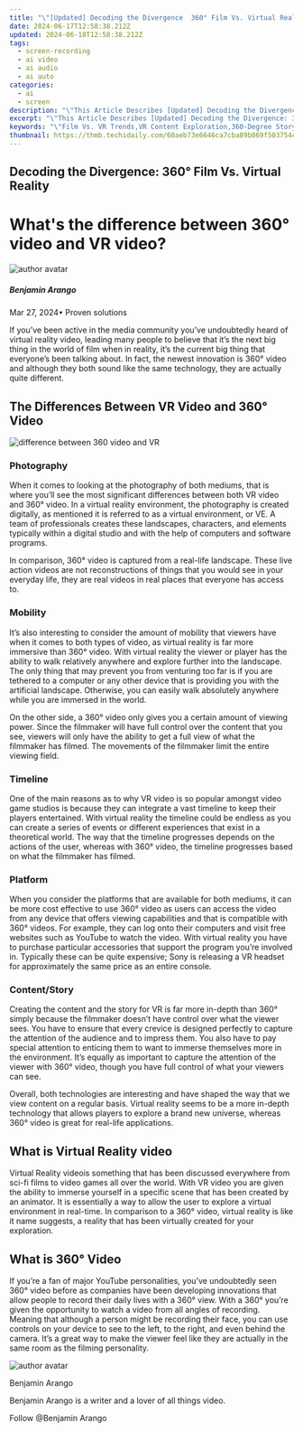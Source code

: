 ```yaml
---
title: "\"[Updated] Decoding the Divergence  360° Film Vs. Virtual Reality for 2024\""
date: 2024-06-17T12:58:38.212Z
updated: 2024-06-18T12:58:38.212Z
tags: 
  - screen-recording
  - ai video
  - ai audio
  - ai auto
categories: 
  - ai
  - screen
description: "\"This Article Describes [Updated] Decoding the Divergence: 360° Film Vs. Virtual Reality for 2024\""
excerpt: "\"This Article Describes [Updated] Decoding the Divergence: 360° Film Vs. Virtual Reality for 2024\""
keywords: "\"Film Vs. VR Trends,VR Content Exploration,360-Degree Storytelling,Virtual Realms Impact,Media Divergence Analysis,VR vs Traditional Films,Innovation in Filmmaking\""
thumbnail: https://thmb.techidaily.com/60aeb73e6646ca7cba89b069f503754c9115c11cb30cdb412a437151bb1d88f5.jpg
---
```


## Decoding the Divergence: 360° Film Vs. Virtual Reality

# What's the difference between 360° video and VR video?

![author avatar](https://images.wondershare.com/filmora/article-images/benjamin-arango-author.jpg)

##### Benjamin Arango

 Mar 27, 2024• Proven solutions

 If you’ve been active in the media community you’ve undoubtedly heard of virtual reality video, leading many people to believe that it’s the next big thing in the world of film when in reality, it’s the current big thing that everyone’s been talking about. In fact, the newest innovation is 360° video and although they both sound like the same technology, they are actually quite different.

## The Differences Between VR Video and 360° Video

![difference between 360 video and VR](https://images.wondershare.com/filmora/article-images/difference-between-vr-360-video.jpg)

### Photography

 When it comes to looking at the photography of both mediums, that is where you’ll see the most significant differences between both VR video and 360° video. In a virtual reality environment, the photography is created digitally, as mentioned it is referred to as a virtual environment, or VE. A team of professionals creates these landscapes, characters, and elements typically within a digital studio and with the help of computers and software programs.

 In comparison, 360° video is captured from a real-life landscape. These live action videos are not reconstructions of things that you would see in your everyday life, they are real videos in real places that everyone has access to.

### Mobility

 It’s also interesting to consider the amount of mobility that viewers have when it comes to both types of video, as virtual reality is far more immersive than 360° video. With virtual reality the viewer or player has the ability to walk relatively anywhere and explore further into the landscape. The only thing that may prevent you from venturing too far is if you are tethered to a computer or any other device that is providing you with the artificial landscape. Otherwise, you can easily walk absolutely anywhere while you are immersed in the world.

 On the other side, a 360° video only gives you a certain amount of viewing power. Since the filmmaker will have full control over the content that you see, viewers will only have the ability to get a full view of what the filmmaker has filmed. The movements of the filmmaker limit the entire viewing field.

### Timeline

 One of the main reasons as to why VR video is so popular amongst video game studios is because they can integrate a vast timeline to keep their players entertained. With virtual reality the timeline could be endless as you can create a series of events or different experiences that exist in a theoretical world. The way that the timeline progresses depends on the actions of the user, whereas with 360° video, the timeline progresses based on what the filmmaker has filmed.

### Platform

 When you consider the platforms that are available for both mediums, it can be more cost effective to use 360° video as users can access the video from any device that offers viewing capabilities and that is compatible with 360° videos. For example, they can log onto their computers and visit free websites such as YouTube to watch the video. With virtual reality you have to purchase particular accessories that support the program you’re involved in. Typically these can be quite expensive; Sony is releasing a VR headset for approximately the same price as an entire console.

### Content/Story

 Creating the content and the story for VR is far more in-depth than 360° simply because the filmmaker doesn’t have control over what the viewer sees. You have to ensure that every crevice is designed perfectly to capture the attention of the audience and to impress them. You also have to pay special attention to enticing them to want to immerse themselves more in the environment. It’s equally as important to capture the attention of the viewer with 360° video, though you have full control of what your viewers can see.

 Overall, both technologies are interesting and have shaped the way that we view content on a regular basis. Virtual reality seems to be a more in-depth technology that allows players to explore a brand new universe, whereas 360° video is great for real-life applications.

## What is Virtual Reality video

 Virtual Reality videois something that has been discussed everywhere from sci-fi films to video games all over the world. With VR video you are given the ability to immerse yourself in a specific scene that has been created by an animator. It is essentially a way to allow the user to explore a virtual environment in real-time. In comparison to a 360° video, virtual reality is like it name suggests, a reality that has been virtually created for your exploration.

## What is 360° Video

 If you’re a fan of major YouTube personalities, you’ve undoubtedly seen 360° video before as companies have been developing innovations that allow people to record their daily lives with a 360° view. With a 360° you’re given the opportunity to watch a video from all angles of recording. Meaning that although a person might be recording their face, you can use controls on your device to see to the left, to the right, and even behind the camera. It’s a great way to make the viewer feel like they are actually in the same room as the filming personality.

![author avatar](https://images.wondershare.com/filmora/article-images/benjamin-arango-author.jpg)

Benjamin Arango

Benjamin Arango is a writer and a lover of all things video.

Follow @Benjamin Arango


<ins class="adsbygoogle"
     style="display:block"
     data-ad-format="autorelaxed"
     data-ad-client="ca-pub-7571918770474297"
     data-ad-slot="1223367746"></ins>



<ins class="adsbygoogle"
     style="display:block"
     data-ad-client="ca-pub-7571918770474297"
     data-ad-slot="8358498916"
     data-ad-format="auto"
     data-full-width-responsive="true"></ins>



